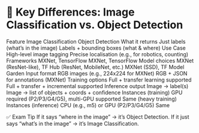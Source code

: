 # 🧠 Key Differences: Image Classification vs. Object Detection
Feature	Image Classification	Object Detection
What it returns	Just labels (what’s in the image)	Labels + bounding boxes (what & where)
Use Case	High-level image tagging	Precise localisation (e.g., for robotics, counting)
Frameworks	MXNet, TensorFlow	MXNet, TensorFlow
Model choices	MXNet (ResNet-like), TF Hub (ResNet, MobileNet, etc.)	MXNet (SSD), TF Model Garden
Input format	RGB images (e.g., 224x224 for MXNet)	RGB + JSON for annotations (MXNet)
Training options	Full + transfer learning supported	Full + transfer + incremental supported
Inference output	Image → label(s)	Image → list of objects + coords + confidence
Instances (training)	GPU required (P2/P3/G4/G5), multi-GPU supported	Same (heavy training)
Instances (inference)	CPU (e.g., m5) or GPU (P2/P3/G4/G5)	Same

✅ Exam Tip
If it says “where in the image” → it’s Object Detection.
If it just says “what’s in the image” → it’s Image Classification.
